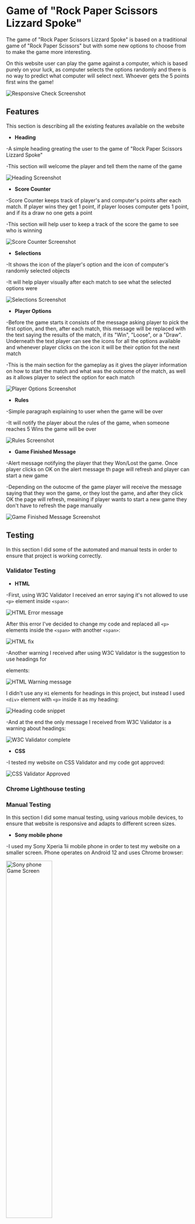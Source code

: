 # Game of "Rock Paper Scissors Lizzard Spoke"

The game of "Rock Paper Scissors Lizzard Spoke" is based on a traditional game of "Rock Paper Scissors" but with some new options to choose from to make the game more interesting.

On this website user can play the game against a computer, which is based purely on your luck, as computer selects the options randomly and there is no way to predict what computer will select next. Whoever gets the 5 points first wins the game!

![Responsive Check Screenshot](assets/images/readme_images/responsivness.JPG)

## Features

This section is describing all the existing features available on the website

* **Heading**

-A simple heading greating the user to the game of "Rock Paper Scissors Lizzard Spoke"

-This section will welcome the player and tell them the name of the game

![Heading Screenshot](assets/images/readme_images/welcome_message.JPG)

* **Score Counter**

-Score Counter keeps track of player's and computer's points after each match. If player wins they get 1 point, if player looses computer gets 1 point, and if its a draw no one gets a point

-This section will help user to keep a track of the score the game to see who is winning

![Score Counter Screenshot](assets/images/readme_images/score_counter.JPG)

* **Selections**

-It shows the icon of the player's option and the icon of computer's randomly selected objects

-It will help player visually after each match to see what the selected options were

![Selections Screenshot](assets/images/readme_images/players_and_computers_selections.JPG)

* **Player Options**

-Before the game starts it consists of the message asking player to pick the first option, and then, after each match, this message will be replaced with the text saying the results of the match, if its "Win", "Loose", or a "Draw". Underneath the text player can see the icons for all the options available and whenever player clicks on the icon it will be their option fot the next match

-This is the main section for the gameplay as it gives the player information on how to start the match and what was the outcome of the match, as well as it allows player to select the option for each match

![Player Options Screenshot](assets/images/readme_images/players_options.JPG)

* **Rules**

-Simple paragraph explaining to user when the game will be over

-It will notify the player about the rules of the game, when someone reaches 5 Wins the game will be over

![Rules Screenshot](assets/images/readme_images/rules.JPG)

* **Game Finished Message**

-Alert message notifying the player that they Won/Lost the game. Once player clicks on OK on the alert message th page will refresh and player can start a new game

-Depending on the outocme of the game player will receive the message saying that they won the game, or they lost the game, and after they click OK the page will refresh, meaining if player wants to start a new game they don't have to refresh the page manually

![Game Finished Message Screenshot](assets/images/readme_images/alert_message.JPG)

## Testing

In this section I did some of the automated and manual tests in order to ensure that project is working correctly.

### Validator Testing

* **HTML**

-First, using W3C Validator I received an error saying it's not allowed to use `<p>` element inside `<span>`:

![HTML Error message](assets/images/readme_images/w3validator_error.JPG)

After this error I've decided to change my code and replaced all `<p>` elements inside the `<span>` with another `<span>`:

![HTML fix](assets/images/readme_images/w3validator_fix.JPG)

-Another warning I received after using W3C Validator  is the suggestion to use headings for <section> elements:

![HTML Warning message](assets/images/readme_images/w3_warning.JPG)

I didn't use any `H1` elements for headings in this project, but instead I used `<div>` element with `<p>` inside it as my heading:

![Heading code snippet](assets/images/readme_images/heading_snippet.JPG)

-And at the end the only message I received from W3C Validator is a warning about headings:

![W3C Validator complete](assets/images/readme_images/w3validator_complete.JPG)

* **CSS**

-I tested my website on CSS Validator and my code got approved:

![CSS Validator Approved](assets/images/readme_images/css_validator.JPG)

### Chrome Lighthouse testing




### Manual Testing

In this section I did some manual testing, using various mobile devices, to ensure that website is responsive and adapts to different screen sizes.

* **Sony mobile phone**

-I used my Sony Xperia 1ii mobile phone in order to test my website on a smaller screen. Phone operates on Android 12 and uses Chrome browser:

<img src="assets/images/readme_images/phone_test_gamescreen.png" alt="Sony phone Game Screen" width=50% height=50%>

-Here is a screenshot of the "Game lost" message after I lost the game:

<img src="assets/images/readme_images/phone_test_loosescreen.png" alt="Sony phone Loose message" width=50% height=50%>

## Deployment

The site was deployed to GitHub pages. The steps to deploy are as follows: 
  - In the GitHub repository, navigate to the Settings tab 
  - From the source section drop-down menu, select the Master Branch
  - Once the master branch has been selected, the page will be automatically refreshed with a detailed ribbon display to indicate the successful deployment. 

The live link can be found here - https://amozaya.github.io/rock-paper-scissors/


## Credits

**Content**

* For inspiration and guidance for this project I used a <a href="https://www.youtube.com/watch?v=RC7NbjwP3QA">Youtube Tutorial</a>
* Instructions on how to implement a page refresh with JavaScript I found on <a href="https://stackoverflow.com/questions/2787679/how-to-reload-page-every-5-seconds">StockOverflow</a>


**Media**
* The icons for the game options I got from <a href="https://steamcommunity.com/sharedfiles/filedetails/?id=798194678"> Steam </a>






